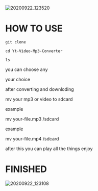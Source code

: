 ![20200922_123520](https://user-images.githubusercontent.com/68962528/95866559-aed5f100-0d85-11eb-89b8-5a3e6d245c97.jpg)


# HOW TO USE


```git clone  ```

```cd Yt-Video-Mp3-Converter```

```ls```



you can choose any


your choice 





after converting and downloding 

mv your mp3 or video  to sdcard


example


mv your-file.mp3 /sdcard


example


mv your-file.mp4 /sdcard


after this you can play all the things enjoy 


# FINISHED 

![20200922_123108](https://user-images.githubusercontent.com/68962528/95866657-cf05b000-0d85-11eb-9379-1772efaf24c1.jpg)
